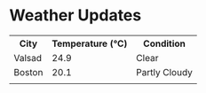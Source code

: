 # Weather Updates

<!-- WEATHER-UPDATE-START -->
<table><tr><th>City</th><th>Temperature (°C)</th><th>Condition</th></tr><tr><td>Valsad</td><td>24.9</td><td>Clear</td></tr><tr><td>Boston</td><td>20.1</td><td>Partly Cloudy</td></tr><tr><td></td><td></td><td></td></tr></table>
<!-- WEATHER-UPDATE-END -->
